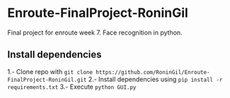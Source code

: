 # Enroute-FinalProject-RoninGil
Final project for enroute week 7. Face recognition in python.

## Install dependencies

1.- Clone repo with `git clone https://github.com/RoninGil/Enroute-FinalProject-RoninGil.git`
2.- Install dependencies using `pip install -r requirements.txt`
3.- Execute `python GUI.py`


